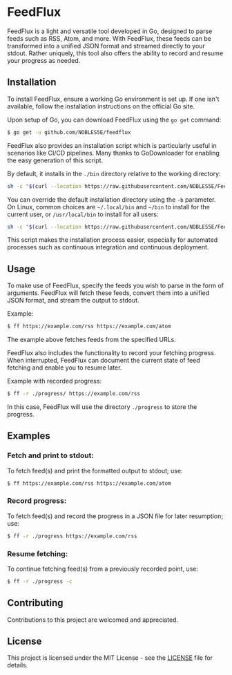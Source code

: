 # FeedFlux

FeedFlux is a light and versatile tool developed in Go, designed to parse feeds such as RSS, Atom, and more. With FeedFlux, these feeds can be transformed into a unified JSON format and streamed directly to your stdout. Rather uniquely, this tool also offers the ability to record and resume your progress as needed.

## Installation

To install FeedFlux, ensure a working Go environment is set up. If one isn't available, follow the installation instructions on the official Go site.

Upon setup of Go, you can download FeedFlux using the `go get` command:

```sh
$ go get -u github.com/NOBLES5E/feedflux
```

FeedFlux also provides an installation script which is particularly useful in scenarios like CI/CD pipelines. Many thanks to GoDownloader for enabling the easy generation of this script.

By default, it installs in the `./bin` directory relative to the working directory:

```sh
sh -c "$(curl --location https://raw.githubusercontent.com/NOBLES5E/FeedFlux/main/install.sh)" -- -d
```

You can override the default installation directory using the `-b` parameter. On Linux, common choices are `~/.local/bin` and `~/bin` to install for the current user, or `/usr/local/bin` to install for all users:

```sh
sh -c "$(curl --location https://raw.githubusercontent.com/NOBLES5E/FeedFlux/main/install.sh)" -- -d -b ~/.local/bin 
```

This script makes the installation process easier, especially for automated processes such as continuous integration and continuous deployment.

## Usage

To make use of FeedFlux, specify the feeds you wish to parse in the form of arguments. FeedFlux will fetch these feeds, convert them into a unified JSON format, and stream the output to stdout.

Example:

```sh
$ ff https://example.com/rss https://example.com/atom
```

The example above fetches feeds from the specified URLs.

FeedFlux also includes the functionality to record your fetching progress. When interrupted, FeedFlux can document the current state of feed fetching and enable you to resume later.

Example with recorded progress:

```sh
$ ff -r ./progress/ https://example.com/rss
```

In this case, FeedFlux will use the directory `./progress` to store the progress.

## Examples

### Fetch and print to stdout:

To fetch feed(s) and print the formatted output to stdout; use:

```sh
$ ff https://example.com/rss https://example.com/atom
```
### Record progress:

To fetch feed(s) and record the progress in a JSON file for later resumption; use:

```sh
$ ff -r ./progress https://example.com/rss
```
### Resume fetching:

To continue fetching feed(s) from a previously recorded point, use:

```sh
$ ff -r ./progress -c
```
## Contributing

Contributions to this project are welcomed and appreciated.

## License

This project is licensed under the MIT License - see the [LICENSE](LICENSE) file for details.
